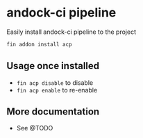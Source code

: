 # andock-ci pipeline

Easily install andock-ci pipeline to the project

```bash
fin addon install acp
```

## Usage once installed

- `fin acp disable` to disable
- `fin acp enable` to re-enable

## More documentation

- See @TODO
